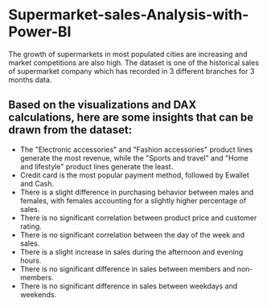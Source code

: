 # Supermarket-sales-Analysis-with-Power-BI
The growth of supermarkets in most populated cities are increasing and market competitions are also high. The dataset is one of the historical sales of supermarket company which has recorded in 3 different branches for 3 months data. 

## Based on the visualizations and DAX calculations, here are some insights that can be drawn from the dataset:

* The "Electronic accessories" and "Fashion accessories" product lines generate the most revenue, while the "Sports and travel" and "Home and lifestyle" product lines generate the least.
* Credit card is the most popular payment method, followed by Ewallet and Cash.
* There is a slight difference in purchasing behavior between males and females, with females accounting for a slightly higher percentage of sales.
* There is no significant correlation between product price and customer rating.
* There is no significant correlation between the day of the week and sales.
* There is a slight increase in sales during the afternoon and evening hours.
* There is no significant difference in sales between members and non-members.
* There is no significant difference in sales between weekdays and weekends.

